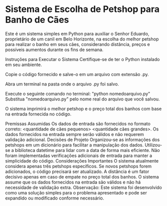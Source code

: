# Sistema de Escolha de Petshop para Banho de Cães
Este é um sistema simples em Python para auxiliar o Senhor Eduardo, proprietário de um canil em Belo Horizonte, na escolha do melhor petshop para realizar o banho em seus cães, considerando distância, preços e possíveis aumentos durante os fins de semana.

Instruções para Executar o Sistema
Certifique-se de ter o Python instalado em seu ambiente.

Copie o código fornecido e salve-o em um arquivo com extensão .py.

Abra um terminal na pasta onde o arquivo .py foi salvo.

Execute o seguinte comando no terminal: "python nomedoarquivo.py"
Substitua "nomedoarquivo.py" pelo nome real do arquivo que você salvou.

O sistema imprimirá o melhor petshop e o preço total dos banhos com base na entrada fornecida no código.

Premissas Assumidas
Os dados de entrada são fornecidos no formato correto: <data> <quantidade de cães pequenos> <quantidade cães grandes>.
Os dados fornecidos na entrada sempre serão válidos e não requerem validação adicional.
Decisões de Projeto
Organizou-se as informações dos petshops em um dicionário para facilitar a manipulação dos dados.
Utilizou-se a biblioteca datetime para lidar com a data de forma mais eficiente.
Não foram implementadas verificações adicionais de entrada para manter a simplicidade do código.
Considerações Importantes
O sistema atualmente considera apenas três petshops específicos. Se novos petshops forem adicionados, o código precisará ser atualizado.
A distância é um fator decisivo apenas em caso de empate no preço total dos banhos.
O sistema assume que os dados fornecidos na entrada são válidos e não há necessidade de validação extra.
Observação: Este sistema foi desenvolvido como uma solução simples para o problema apresentado e pode ser expandido ou modificado conforme necessário.
